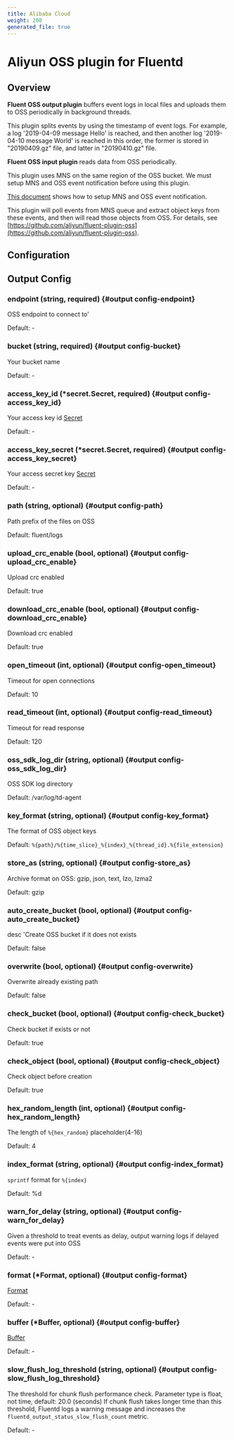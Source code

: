 ```yaml
---
title: Alibaba Cloud
weight: 200
generated_file: true
---
```


# Aliyun OSS plugin for Fluentd
## Overview

**Fluent OSS output plugin** buffers event logs in local files and uploads them to OSS periodically in background threads.

This plugin splits events by using the timestamp of event logs. For example, a log '2019-04-09 message Hello' is reached, and then another log '2019-04-10 message World' is reached in this order, the former is stored in "20190409.gz" file, and latter in "20190410.gz" file.

**Fluent OSS input plugin** reads data from OSS periodically.

This plugin uses MNS on the same region of the OSS bucket. We must setup MNS and OSS event notification before using this plugin.

[This document](https://help.aliyun.com/document_detail/52656.html) shows how to setup MNS and OSS event notification.

This plugin will poll events from MNS queue and extract object keys from these events, and then will read those objects from OSS. For details, see [https://github.com/aliyun/fluent-plugin-oss](https://github.com/aliyun/fluent-plugin-oss).


## Configuration
## Output Config

### endpoint (string, required) {#output config-endpoint}

OSS endpoint to connect to' 

Default: -

### bucket (string, required) {#output config-bucket}

Your bucket name 

Default: -

### access_key_id (*secret.Secret, required) {#output config-access_key_id}

Your access key id [Secret](../secret/) 

Default: -

### access_key_secret (*secret.Secret, required) {#output config-access_key_secret}

Your access secret key [Secret](../secret/) 

Default: -

### path (string, optional) {#output config-path}

Path prefix of the files on OSS

Default: fluent/logs

### upload_crc_enable (bool, optional) {#output config-upload_crc_enable}

Upload crc enabled

Default: true

### download_crc_enable (bool, optional) {#output config-download_crc_enable}

Download crc enabled

Default: true

### open_timeout (int, optional) {#output config-open_timeout}

Timeout for open connections

Default: 10

### read_timeout (int, optional) {#output config-read_timeout}

Timeout for read response

Default: 120

### oss_sdk_log_dir (string, optional) {#output config-oss_sdk_log_dir}

OSS SDK log directory

Default: /var/log/td-agent

### key_format (string, optional) {#output config-key_format}

The format of OSS object keys

Default: `%{path}/%{time_slice}_%{index}_%{thread_id}.%{file_extension}`

### store_as (string, optional) {#output config-store_as}

Archive format on OSS: gzip, json, text, lzo, lzma2

Default: gzip

### auto_create_bucket (bool, optional) {#output config-auto_create_bucket}

desc 'Create OSS bucket if it does not exists

Default: false

### overwrite (bool, optional) {#output config-overwrite}

Overwrite already existing path

Default: false

### check_bucket (bool, optional) {#output config-check_bucket}

Check bucket if exists or not

Default: true

### check_object (bool, optional) {#output config-check_object}

Check object before creation

Default: true

### hex_random_length (int, optional) {#output config-hex_random_length}

The length of `%{hex_random}` placeholder(4-16)

Default: 4

### index_format (string, optional) {#output config-index_format}

`sprintf` format for `%{index}`

Default: %d

### warn_for_delay (string, optional) {#output config-warn_for_delay}

Given a threshold to treat events as delay, output warning logs if delayed events were put into OSS 

Default: -

### format (*Format, optional) {#output config-format}

[Format](../format/) 

Default: -

### buffer (*Buffer, optional) {#output config-buffer}

[Buffer](../buffer/) 

Default: -

### slow_flush_log_threshold (string, optional) {#output config-slow_flush_log_threshold}

The threshold for chunk flush performance check. Parameter type is float, not time, default: 20.0 (seconds) If chunk flush takes longer time than this threshold, Fluentd logs a warning message and increases the `fluentd_output_status_slow_flush_count` metric. 

Default: -


